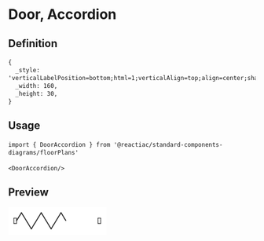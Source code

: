 # Door, Accordion

## Definition

```
{
  _style: 'verticalLabelPosition=bottom;html=1;verticalAlign=top;align=center;shape=mxgraph.floorplan.doorAccordion;dx=0.6;',
  _width: 160,
  _height: 30,
}
```

## Usage

```
import { DoorAccordion } from '@reactiac/standard-components-diagrams/floorPlans'

<DoorAccordion/>
```

## Preview

<img src="./door-accordion.png" width="200"/>
